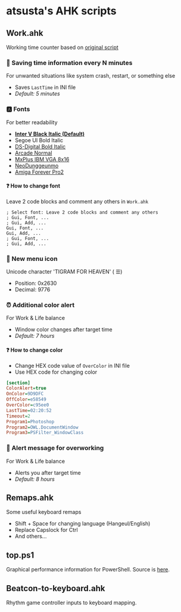 # atsusta's AHK scripts

## Work.ahk
Working time counter based on [original script](https://neilblr.com/post/58757345346)

### 📝 Saving time information every N minutes
For unwanted situations like system crash, restart, or something else
* Saves `LastTime` in INI file
* _Default: 5 minutes_

### 🅰️ Fonts
For better readability
* **[Inter V Black Italic (Default)](https://rsms.me/inter/)**
* Segoe UI Bold Italic
* [DS-Digital Bold Italic](https://fontmeme.com/fonts/ds-digital-font/)
* [Arcade Normal](https://www.urbanfonts.com/fonts/Arcade_Normal.font)
* [MxPlus IBM VGA 8x16](https://int10h.org/oldschool-pc-fonts/download/)
* [NeoDunggeunmo](https://neodgm.dalgona.dev)
* [Amiga Forever Pro2](https://www.ffonts.net/Amiga-Forever-Pro2.font.download)

#### ❓ How to change font
Leave 2 code blocks and comment any others in `Work.ahk`

```ahk
; Select font: Leave 2 code blocks and comment any others
; Gui, Font, ...
; Gui, Add, ...
Gui, Font, ...
Gui, Add, ...
; Gui, Font, ...
; Gui, Add, ...
```

### 🍔 New menu icon
Unicode character 'TIGRAM FOR HEAVEN' (	☰)
* Position: 0x2630
* Decimal: 9776

### ⏰ Additional color alert
For Work & Life balance
* Window color changes after target time
* _Default: 7 hours_

#### ❓ How to change color
* Change HEX code value of `OverColor` in INI file
* Use HEX code for changing color

```ini
[section]
ColorAlert=true
OnColor=9D9DFC
OffColor=e58549
OverColor=c95ee0
LastTime=02:20:52
Timeout=2
Program1=Photoshop
Program2=OWL.DocumentWindow
Program3=PSFilter_WindowClass
```

### 💬 Alert message for overworking
For Work & Life balance
* Alerts you after target time
* _Default: 8 hours_

## Remaps.ahk
Some useful keyboard remaps
* Shift + Space for changing language (Hangeul/English)
* Replace Capslock for Ctrl
* And others...

## top.ps1
Graphical performance information for PowerShell. Source is [here](https://yvez.be/2019/09/01/lets-create-top-for-powershell/#code).

## Beatcon-to-keyboard.ahk
Rhythm game controller inputs to keyboard mapping.